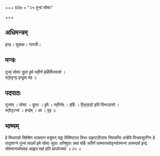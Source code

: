 +++
title = "२५ तुभ्यं सोमाः"

+++
## अधिमन्त्रम्
इन्द्रः। सुकक्षः। गायत्री।

## मन्त्रः
तुभ्यं॒ सोमाः॑ सु॒ता इ॒मे स्ती॒र्णं ब॒र्हिर्वि॑भावसो ।  
स्तो॒तृभ्य॒ इन्द्र॒मा व॑ह ॥

## पदपाठः
तुभ्य॑म् । सोमाः॑ । सु॒ताः । इ॒मे । स्ती॒र्णम् । ब॒र्हिः । वि॒भा॒व॒सो॒ इति॑ विभाऽवसो ।  
स्तो॒तृऽभ्यः॑ । इन्द्र॑म् । आ । व॒ह॒ ॥

## भाष्यम्
हे विभावसो विशेषेण भासमान वसुमन् यद्वा विशिष्टाभा विभाः प्रकृष्टदीप्तयः निवसन्ति अत्रेति विभावसुरग्निः हे तादृशाग्ने तुभ्यं त्वदर्थं इमे सोमाः सुताः अभिषुताः तथा बर्हिः स्तीर्णं तस्मात्स्तोतृभ्योस्मभ्यं अस्मदर्थं इन्द्रं सोमपानार्थमावह आह्वय यज्ञं प्रति प्रापयेत्यर्थः ॥ २५ ॥